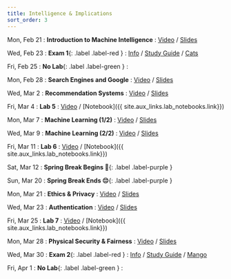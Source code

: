 ```yaml
---
title: Intelligence & Implications
sort_order: 3
---
```


Mon, Feb 21
: **Introduction to Machine Intelligence**
  : [Video](https://courses.grainger.illinois.edu/ece101/sp2022/lectures/ECE101-S22-LECTURE-11.mp4) / [Slides](https://www.dropbox.com/s/k51tomx7ynxhqec/101-011-intro-to-machine-intelligence.pdf?dl=0)

Wed, Feb 23
: **Exam 1**{: .label .label-red }
  : [Info](#exam-1) / [Study Guide](#exam-1-study-guide) / [Cats](https://www.youtube.com/results?search_query=cats)

Fri, Feb 25
: **No Lab**{: .label .label-green }
  : 

Mon, Feb 28
: **Search Engines and Google**
  : [Video](https://courses.grainger.illinois.edu/ece101/sp2022/lectures/ECE101-S22-LECTURE-12.mp4) / [Slides](https://www.dropbox.com/s/1wy3ncoi0sxxir3/101-012-search-engines.pdf?dl=0)

Wed, Mar 2
: **Recommendation Systems**
  : [Video](https://courses.grainger.illinois.edu/ece101/sp2022/lectures/ECE101-S22-LECTURE-13.mp4) / [Slides](https://www.dropbox.com/s/gvzngbna4ngv573/101-013-recommendation.pdf?dl=0)

Fri, Mar 4
: **Lab 5**
  : [Video](https://courses.grainger.illinois.edu/ece101/sp2022/labs/ECE101-S22-LAB-05.mp4) / [Notebook]({{ site.aux_links.lab_notebooks.link}})

Mon, Mar 7
: **Machine Learning (1/2)**
  : [Video](https://courses.grainger.illinois.edu/ece101/sp2022/lectures/ECE101-S22-LECTURE-14.mp4) / [Slides](https://www.dropbox.com/s/7iodhw3ajig157e/101-014-machine-learning.pdf?dl=0)

Wed, Mar 9
: **Machine Learning (2/2)**
  : [Video](https://courses.grainger.illinois.edu/ece101/sp2022/lectures/ECE101-S22-LECTURE-15.mp4) / [Slides](https://www.dropbox.com/s/tc81xbi8ua8jw4z/101-015-deep-learning.pdf?dl=0)

Fri, Mar 11
: **Lab 6**
  : [Video](https://courses.grainger.illinois.edu/ece101/sp2022/labs/ECE101-S22-LAB-06.mp4) / [Notebook]({{ site.aux_links.lab_notebooks.link}})

Sat, Mar 12
: **Spring Break Begins 🥳**{: .label .label-purple }

Sun, Mar 20
: **Spring Break Ends 😔**{: .label .label-purple }

Mon, Mar 21
: **Ethics & Privacy**
  : [Video](https://courses.grainger.illinois.edu/ece101/sp2022/lectures/ECE101-S22-LECTURE-16.mp4) / [Slides](https://www.dropbox.com/s/byecizh0vzr3sm5/101-016-ethics-and-privacy.pptx?dl=0)

Wed, Mar 23
: **Authentication**
  : [Video](https://courses.grainger.illinois.edu/ece101/sp2022/lectures/ECE101-S22-LECTURE-17.mp4) / [Slides](https://www.dropbox.com/s/fqz4xdwwn1n8314/101-017-authentication.pptx?dl=0)

Fri, Mar 25
: **Lab 7**
  : [Video](https://courses.grainger.illinois.edu/ece101/sp2022/labs/ECE101-S22-LAB-07.mp4) / [Notebook]({{ site.aux_links.lab_notebooks.link}})

Mon, Mar 28
: **Physical Security & Fairness**
  : [Video](https://courses.grainger.illinois.edu/ece101/sp2022/lectures/ECE101-S22-LECTURE-18.mp4) / [Slides](https://www.dropbox.com/s/o2of0n72pvznq39/101-018-physical-security-and-fairness.pptx?dl=0)

Wed, Mar 30
: **Exam 2**{: .label .label-red }
  : [Info](#exam-2) / [Study Guide](#exam-2-study-guide) / [Mango](assets/images/mango.jpg)

Fri, Apr 1
: **No Lab**{: .label .label-green }
  : 